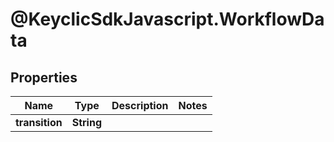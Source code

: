 # @KeyclicSdkJavascript.WorkflowData

## Properties
Name | Type | Description | Notes
------------ | ------------- | ------------- | -------------
**transition** | **String** |  | 



